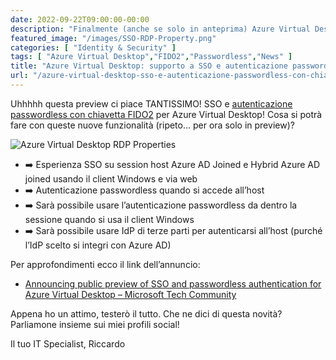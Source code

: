 ```yaml
---
date: 2022-09-22T09:00:00-00:00
description: "Finalmente (anche se solo in anteprima) Azure Virtual Desktop supporta SSO e autenticazione passwordless con chiavette FIDO2"
featured_image: "/images/SSO-RDP-Property.png"
categories: [ "Identity & Security" ]
tags: [ "Azure Virtual Desktop","FIDO2","Passwordless","News" ]
title: "Azure Virtual Desktop: supporto a SSO e autenticazione passwordless con chiavetta FIDO2 (preview)"
url: "/azure-virtual-desktop-sso-e-autenticazione-passwordless-con-chiavetta-fido2-preview"
---
```

Uhhhhh questa preview ci piace TANTISSIMO! SSO e [autenticazione passwordless con chiavetta FIDO2](/autenticazione-passwordless-su-azure-ad-con-security-key-fido2/) per Azure Virtual Desktop! Cosa si potrà fare con queste nuove funzionalità (ripeto… per ora solo in preview)?

![Azure Virtual Desktop RDP Properties](/images/SSO-RDP-Property.png)

- ➡️ Esperienza SSO su session host Azure AD Joined e Hybrid Azure AD joined usando il client Windows e via web
- ➡️ Autenticazione passwordless quando si accede all’host
- ➡️ Sarà possibile usare l’autenticazione passwordless da dentro la sessione quando si usa il client Windows
- ➡️ Sarà possibile usare IdP di terze parti per autenticarsi all’host (purché l’IdP scelto si integri con Azure AD)

Per approfondimenti ecco il link dell’annuncio:

- [Announcing public preview of SSO and passwordless authentication for Azure Virtual Desktop – Microsoft Tech Community](https://techcommunity.microsoft.com/t5/azure-virtual-desktop-blog/announcing-public-preview-of-sso-and-passwordless-authentication/ba-p/3638244)

Appena ho un attimo, testerò il tutto. Che ne dici di questa novità? Parliamone insieme sui miei profili social!

Il tuo IT Specialist, Riccardo